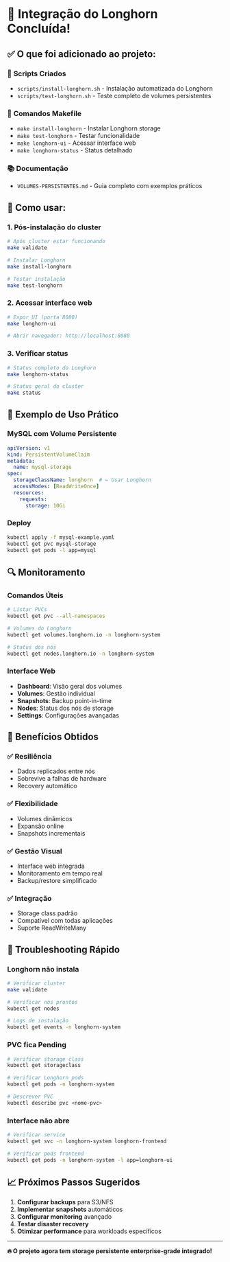 # 🎉 Integração do Longhorn Concluída!

## ✅ **O que foi adicionado ao projeto:**

### 📜 **Scripts Criados**
- `scripts/install-longhorn.sh` - Instalação automatizada do Longhorn
- `scripts/test-longhorn.sh` - Teste completo de volumes persistentes

### 🔧 **Comandos Makefile**
- `make install-longhorn` - Instalar Longhorn storage
- `make test-longhorn` - Testar funcionalidade
- `make longhorn-ui` - Acessar interface web
- `make longhorn-status` - Status detalhado

### 📚 **Documentação**
- `VOLUMES-PERSISTENTES.md` - Guia completo com exemplos práticos

## 🚀 **Como usar:**

### **1. Pós-instalação do cluster**
```bash
# Após cluster estar funcionando
make validate

# Instalar Longhorn
make install-longhorn

# Testar instalação
make test-longhorn
```

### **2. Acessar interface web**
```bash
# Expor UI (porta 8080)
make longhorn-ui

# Abrir navegador: http://localhost:8080
```

### **3. Verificar status**
```bash
# Status completo do Longhorn
make longhorn-status

# Status geral do cluster
make status
```

## 💾 **Exemplo de Uso Prático**

### **MySQL com Volume Persistente**
```yaml
apiVersion: v1
kind: PersistentVolumeClaim
metadata:
  name: mysql-storage
spec:
  storageClassName: longhorn  # ← Usar Longhorn
  accessModes: [ReadWriteOnce]
  resources:
    requests:
      storage: 10Gi
```

### **Deploy**
```bash
kubectl apply -f mysql-example.yaml
kubectl get pvc mysql-storage
kubectl get pods -l app=mysql
```

## 🔍 **Monitoramento**

### **Comandos Úteis**
```bash
# Listar PVCs
kubectl get pvc --all-namespaces

# Volumes do Longhorn
kubectl get volumes.longhorn.io -n longhorn-system

# Status dos nós
kubectl get nodes.longhorn.io -n longhorn-system
```

### **Interface Web**
- **Dashboard**: Visão geral dos volumes
- **Volumes**: Gestão individual
- **Snapshots**: Backup point-in-time
- **Nodes**: Status dos nós de storage
- **Settings**: Configurações avançadas

## 🎯 **Benefícios Obtidos**

### ✅ **Resiliência**
- Dados replicados entre nós
- Sobrevive a falhas de hardware
- Recovery automático

### ✅ **Flexibilidade**
- Volumes dinâmicos
- Expansão online
- Snapshots incrementais

### ✅ **Gestão Visual**
- Interface web integrada
- Monitoramento em tempo real
- Backup/restore simplificado

### ✅ **Integração**
- Storage class padrão
- Compatível com todas aplicações
- Suporte ReadWriteMany

## 🔧 **Troubleshooting Rápido**

### **Longhorn não instala**
```bash
# Verificar cluster
make validate

# Verificar nós prontos
kubectl get nodes

# Logs de instalação
kubectl get events -n longhorn-system
```

### **PVC fica Pending**
```bash
# Verificar storage class
kubectl get storageclass

# Verificar Longhorn pods
kubectl get pods -n longhorn-system

# Descrever PVC
kubectl describe pvc <nome-pvc>
```

### **Interface não abre**
```bash
# Verificar service
kubectl get svc -n longhorn-system longhorn-frontend

# Verificar pods frontend
kubectl get pods -n longhorn-system -l app=longhorn-ui
```

## 📈 **Próximos Passos Sugeridos**

1. **Configurar backups** para S3/NFS
2. **Implementar snapshots** automáticos
3. **Configurar monitoring** avançado
4. **Testar disaster recovery**
5. **Otimizar performance** para workloads específicos

---

**🔥 O projeto agora tem storage persistente enterprise-grade integrado!**
